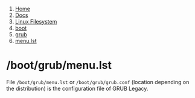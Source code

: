 <!-- -
Title: /boot/grub/menu.lst
First Published: 2014-07-19
- -->

<ol class="breadcrumb" itemprop="breadcrumb">
    <li><a href="/">Home</a></li>
    <li><a href="/docs/">Docs</a></li>
    <li><a href="/docs/lfs/">Linux Filesystem</a></li>
    <li><a href="/docs/lfs/boot/">boot</a></li>
    <li><a href="/docs/lfs/boot/grub/">grub</a></li>
    <li><a href="/docs/lfs/boot/grub/menu.lst.html">menu.lst</a></li>
</ol>

/boot/grub/menu.lst
===================

File `/boot/grub/menu.lst` or `/boot/grub/grub.conf` (location depending on 
the distribution) is the configuration file of GRUB Legacy.
